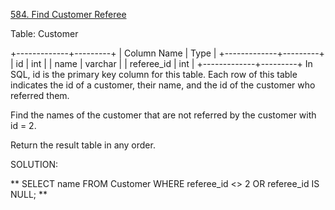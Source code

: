 [584. Find Customer Referee](https://leetcode.com/problems/find-customer-referee/?envType=study-plan-v2&envId=top-sql-50)

Table: Customer

+-------------+---------+
| Column Name | Type    |
+-------------+---------+
| id          | int     |
| name        | varchar |
| referee_id  | int     |
+-------------+---------+
In SQL, id is the primary key column for this table.
Each row of this table indicates the id of a customer, their name, and the id of the customer who referred them.
 

Find the names of the customer that are not referred by the customer with id = 2.

Return the result table in any order.

SOLUTION:

**
SELECT name
FROM Customer
WHERE referee_id <> 2 
OR referee_id IS NULL; 
**
